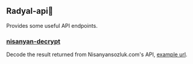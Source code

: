 ## Radyal-api🔌

Provides some useful API endpoints.

### [nisanyan-decrypt](https://radyal-api.vercel.app/api/nisanyan-decrypt)

Decode the result returned from Nisanyansozluk.com's API, [example url](https://radyal-api.vercel.app/api/nisanyan-decrypt?word=sanat).
